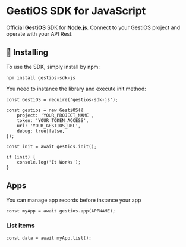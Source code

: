 # GestiOS SDK for JavaScript
Official **GestiOS** SDK for **Node.js**. Connect to your GestiOS project and operate with your API Rest.

## 💾 Installing
To use the SDK, simply install by npm:

```
npm install gestios-sdk-js
```

You need to instance the library and execute init method:

```
const GestiOS = require('gestios-sdk-js');

const gestios = new GestiOS({
	project: 'YOUR_PROJECT_NAME',
	token: 'YOUR_TOKEN_ACCESS',
	url: 'YOUR_GESTIOS_URL',
	debug: true|false,
});

const init = await gestios.init();

if (init) {
	console.log('It Works');
}
```

## Apps
You can manage app records before instance your app

```
const myApp = await gestios.app(APPNAME);
```

### List items

```
const data = await myApp.list();
```

